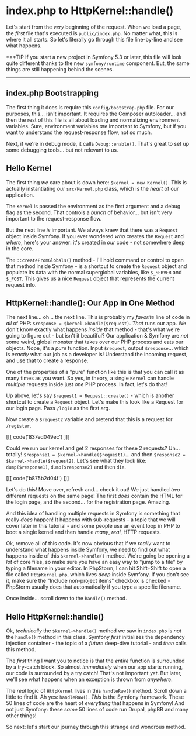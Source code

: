 # index.php to HttpKernel::handle()

Let's start from the *very* beginning of the request. When we load a page, the
*first* file that's executed is `public/index.php`. No matter what, this is where
it all starts. So let's literally go through this file line-by-line and see what
happens.

***TIP
If you start a new project in Symfony 5.3 or later, this file will look quite different thanks
to the new `symfony/runtime` component. But, the same things are still happening behind
the scenes.
***

## index.php Bootstrapping

The first thing it does is require this `config/bootstrap.php` file. For our purposes,
this... isn't important. It requires the Composer autoloader... and then the
rest of this file is all about loading and normalizing environment variables. Sure,
environment variables *are* important to Symfony, but if you want to understand
the request-response flow, not so much.

Next, if we're in debug mode, it calls `Debug::enable()`. That's great to set up
some debugging tools... but not relevant to us.

## Hello Kernel

The first thing *we* care about is down here: `$kernel = new Kernel()`. This is
actually instantiating *our* `src/Kernel.php` class, which is the *heart* of our
application.

The `Kernel` is passed the environment as the first argument and a debug flag as
the second. That controls a *bunch* of behavior... but isn't very important
to the request-response flow.

But the next line *is* important. We always knew that there was a `Request` object
inside Symfony. If you ever wondered *who* creates the `Request` and *where*, here's
your answer: it's created in *our* code - not somewhere deep in the core.

The `::createFromGlobals()` method - I'll hold command or control to open that
method inside Symfony - is a shortcut to create the `Request` object and
populate its data with the normal superglobal variables, like `$_SERVER` and
`$_POST`. This gives us a nice `Request` object that represents the current request
info.

## HttpKernel::handle(): Our App in One Method

The next line... oh... the next line. This is probably my *favorite* line of code
in *all* of PHP: `$response = $kernel->handle($request)`. *That* runs our app.
We don't know exactly what happens *inside* that method - that's what we're going
to figure out - but isn't it beautiful? Our application & Symfony are *not* some
weird, global monster that takes over our PHP process and eats our objects.
Nope, it's a *pure* function. Input `$request`, output `$response`... which is
*exactly* what our job as a developer is! Understand the incoming request, and
use that to create a response.

One of the properties of a "pure" function like this is that you can call it as many
times as you want. So yes, in theory, a single `Kernel` can handle *multiple*
requests inside just *one* PHP process. In fact, let's do that!

Up above, let's say `$request1 = Request::create()` - which is another shortcut
to create a `Request` object. Let's make this look like a Request for our
login page. Pass `/login` as the first arg.

Now create a `$request2` variable and pretend that this is a request for `/register`.

[[[ code('837ed049ec') ]]]

Could we run our kernel and get 2 responses for these 2 requests? Uh... totally!
`$response1 = $kernel->handle($request1)`... and then
`$response2 = $kernel->handle($request2)`. Let's see what they look like:
`dump($response1)`, `dump($response2)` and then `die`.

[[[ code('b875b2d04f') ]]]

Let's do this! Move over, refresh and... check it out! We just handled *two*
different requests on the same page! The first *does* contain the HTML for the
login page, and the second... for the registration page. Amazing.

And this idea of handling multiple requests in Symfony is something that really
*does* happen! It happens with sub-requests - a topic that we will cover later in
this tutorial - and some people use an event loop in PHP to boot a single kernel
and then handle *many*, *real*, HTTP requests.

Ok, remove all of this code. It's now obvious that if we *really* want to understand
what happens inside Symfony, we need to find out what happens inside of this
`$kernel->handle()` method. We're going be opening a *lot* of core files, so make
sure you have an easy way to "jump to a file" by typing a filename in your editor.
In PhpStorm, I can hit Shift+Shift to open a file called `HttpKernel.php`, which
lives *deep* inside Symfony. If you don't see it, make sure the
"Include non-project items" checkbox is checked - PhpStorm usually does that
automatically if you type a specific filename.

Once inside... scroll down to the `handle()` method.

## Hello HttpKernel::handle()

Ok, *technically* the `$kernel->handle()` method we saw in `index.php` is *not*
the `handle()` method in this class. Symfony *first* initializes the dependency
injection container - the topic of a *future* deep-dive tutorial - and *then* calls
this method.

The *first* thing I want you to notice is that the *entire* function is surrounded
by a try-catch block. So almost *immediately* when our app starts running, our
code is surrounded by a try catch! That's not important *yet*. But later, we'll
see what happens when an exception is thrown from *anywhere*.

The *real* logic of `HttpKernel` lives in this `handleRaw()` method. Scroll down
a little to find it. Ah yes: `handleRaw()`. *This* is the Symfony framework.
These 50 lines of code are the heart of *everything* that happens in Symfony! And
not just Symfony: these *same* 50 lines of code run Drupal, phpBB and many
other things!

So next: let's start our journey through this strange and wondrous method.
